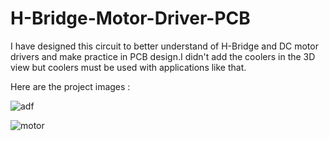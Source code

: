 # H-Bridge-Motor-Driver-PCB
I have designed  this circuit to better understand of H-Bridge and DC motor drivers and make practice in PCB design.I didn't add the coolers in the 3D view but coolers must be used
with applications like that.

Here are the project images :

![adf](https://user-images.githubusercontent.com/59617257/110695636-302d9480-81fb-11eb-855a-7d1e0a65b848.PNG)

![motor](https://user-images.githubusercontent.com/59617257/110695729-42a7ce00-81fb-11eb-9561-3f89ff7197a6.PNG)


